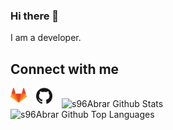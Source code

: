 ### Hi there 👋
I am a developer.

## Connect with me
<a href="https://gitlab.com/s96Abrar">
  <img alt="s96Abrar | GitLab" align="left" width="26px" style="margin-right:15px" src="https://raw.githubusercontent.com/s96Abrar/s96Abrar/master/gitlab.svg" />
</a>
<a href="https://github.com/s96Abrar">
  <img alt="s96Abrar | GitHub" align="left" width="26px" style="margin-right:15px" src="https://raw.githubusercontent.com/github/explore/78df643247d429f6cc873026c0622819ad797942/topics/github/github.png" />
</a>

<br/>

<img align="left" alt="s96Abrar Github Stats" src="https://github-readme-stats.vercel.app/api?username=s96Abrar&show_icons=true&hide_border=true" />

<br/>

<img align="left" alt="s96Abrar Github Top Languages" src="https://github-readme-stats.vercel.app/api/top-langs/?username=s96Abrar&layout=compact&show_icons=true&hide_border=true" />

<!--
**s96Abrar/s96Abrar** is a ✨ _special_ ✨ repository because its `README.md` (this file) appears on your GitHub profile.

Here are some ideas to get you started:

- 🔭 I’m currently working on ...
- 🌱 I’m currently learning ...
- 👯 I’m looking to collaborate on ...
- 🤔 I’m looking for help with ...
- 💬 Ask me about ...
- 📫 How to reach me: ...
- 😄 Pronouns: ...
- ⚡ Fun fact: ...
-->

